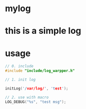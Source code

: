 # mylog
# this is a simple log

# usage
```cpp
// 0. include
#include "include/log_warpper.h"

// 1. init log

initLog('/var/log/', 'test');

// 2. use with macro
LOG_DEBUG("%s", "test msg");
```
